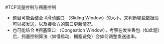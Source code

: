 
#TCP流量控制与拥塞控制
*   题目可能会结合 #滑动窗口 （Sliding Window）的大小，来判断哪些数据段可以被发送，以及接收方的窗口更新情况。
*   也可能结合 #拥塞窗口 （Congestion Window），考察在发生丢包（如此题）后，拥塞控制算法（如慢启动、拥塞避免）会如何调整发送速率。  